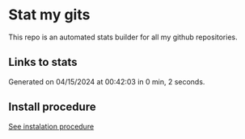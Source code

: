 # Stat my gits

This repo is an automated stats builder for all my github repositories.

## Links to stats


Generated on 04/15/2024 at 00:42:03 in 0 min, 2 seconds.

## Install procedure

[See instalation procedure](./src/install.md)
